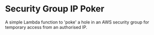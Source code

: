 # Security Group IP Poker

A simple Lambda function to 'poke' a hole in an AWS security group for temporary access from an authorised IP.
